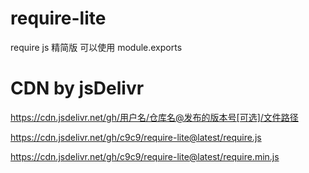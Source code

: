# require-lite
require js 精简版 可以使用 module.exports
# CDN by jsDelivr
https://cdn.jsdelivr.net/gh/用户名/仓库名@发布的版本号[可选]/文件路径

https://cdn.jsdelivr.net/gh/c9c9/require-lite@latest/require.js

https://cdn.jsdelivr.net/gh/c9c9/require-lite@latest/require.min.js

